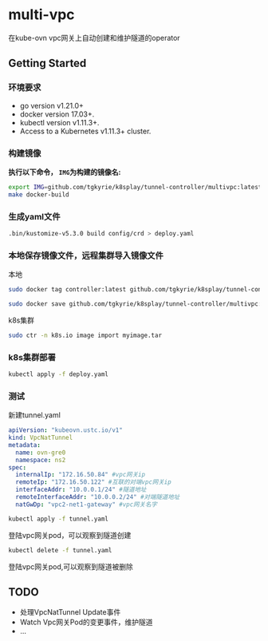 # multi-vpc
在kube-ovn vpc网关上自动创建和维护隧道的operator

## Getting Started

### 环境要求
- go version v1.21.0+
- docker version 17.03+.
- kubectl version v1.11.3+.
- Access to a Kubernetes v1.11.3+ cluster.

### 构建镜像
**执行以下命令， `IMG`为构建的镜像名:**

```sh
export IMG=github.com/tgkyrie/k8splay/tunnel-controller/multivpc:latest
make docker-build 
```


### 生成yaml文件

```sh
.bin/kustomize-v5.3.0 build config/crd > deploy.yaml
```

### 本地保存镜像文件，远程集群导入镜像文件

本地
```sh
sudo docker tag controller:latest github.com/tgkyrie/k8splay/tunnel-controller/multivpc:latest

sudo docker save github.com/tgkyrie/k8splay/tunnel-controller/multivpc:latest > myimage.tar
```

k8s集群
```sh
sudo ctr -n k8s.io image import myimage.tar
```

### k8s集群部署
```sh
kubectl apply -f deploy.yaml
```

### 测试

新建tunnel.yaml
```yaml
apiVersion: "kubeovn.ustc.io/v1"
kind: VpcNatTunnel
metadata:
  name: ovn-gre0
  namespace: ns2
spec:
  internalIp: "172.16.50.84" #vpc网关ip
  remoteIp: "172.16.50.122" #互联的对端vpc网关ip
  interfaceAddr: "10.0.0.1/24" #隧道地址
  remoteInterfaceAddr: "10.0.0.2/24" #对端隧道地址
  natGwDp: "vpc2-net1-gateway" #vpc网关名字

```
```sh
kubectl apply -f tunnel.yaml
```
登陆vpc网关pod，可以观察到隧道创建
```sh
kubectl delete -f tunnel.yaml
```
登陆vpc网关pod,可以观察到隧道被删除

## TODO
+ 处理VpcNatTunnel Update事件
+ Watch Vpc网关Pod的变更事件，维护隧道
+ ...